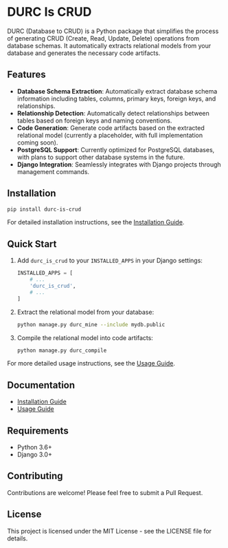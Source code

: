 # DURC Is CRUD

DURC (Database to CRUD) is a Python package that simplifies the process of generating CRUD (Create, Read, Update, Delete) operations from database schemas. It automatically extracts relational models from your database and generates the necessary code artifacts.

## Features

- **Database Schema Extraction**: Automatically extract database schema information including tables, columns, primary keys, foreign keys, and relationships.
- **Relationship Detection**: Automatically detect relationships between tables based on foreign keys and naming conventions.
- **Code Generation**: Generate code artifacts based on the extracted relational model (currently a placeholder, with full implementation coming soon).
- **PostgreSQL Support**: Currently optimized for PostgreSQL databases, with plans to support other database systems in the future.
- **Django Integration**: Seamlessly integrates with Django projects through management commands.

## Installation

```bash
pip install durc-is-crud
```

For detailed installation instructions, see the [Installation Guide](docs/installation.md).

## Quick Start

1. Add `durc_is_crud` to your `INSTALLED_APPS` in your Django settings:

   ```python
   INSTALLED_APPS = [
       # ...
       'durc_is_crud',
       # ...
   ]
   ```

2. Extract the relational model from your database:

   ```bash
   python manage.py durc_mine --include mydb.public
   ```

3. Compile the relational model into code artifacts:

   ```bash
   python manage.py durc_compile
   ```

For more detailed usage instructions, see the [Usage Guide](docs/usage.md).

## Documentation

- [Installation Guide](docs/installation.md)
- [Usage Guide](docs/usage.md)

## Requirements

- Python 3.6+
- Django 3.0+

## Contributing

Contributions are welcome! Please feel free to submit a Pull Request.

## License

This project is licensed under the MIT License - see the LICENSE file for details.
